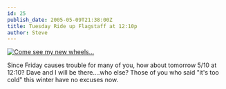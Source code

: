 ```yaml
---
id: 25
publish_date: 2005-05-09T21:38:00Z
title: Tuesday Ride up Flagstaff at 12:10p
author: Steve
---
```


[![Come see my new wheels...](http://lh4.ggpht.com/_zoD15FRZxcs/SuIR5Mv5uiI/AAAAAAAABjE/2c1DLijSMW8/s2400/cannondale_vega.JPG)](http://picasaweb.google.com/flagstafffrenzy/SteveSNewCannondale#5395894977915632162)

Since Friday causes trouble for many of you, how about tomorrow 5/10 at 12:10? Dave and I will be there....who else? Those of you who said "it's too cold" this winter have no excuses now.
